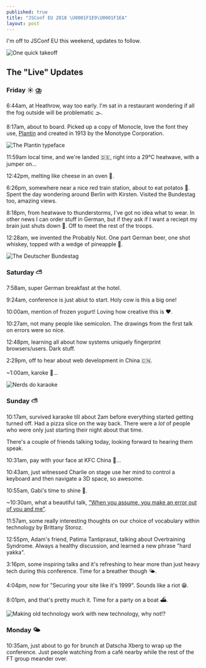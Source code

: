 ```yaml
---
published: true
title: "JSConf EU 2018 \U0001F1E9\U0001F1EA"
layout: post
---
```


I'm off to JSConf EU this weekend, updates to follow.

![One quick takeoff](https://www.ft.com/__origami/service/image/v2/images/raw/https%3A%2F%2Fmedia.giphy.com%2Fmedia%2FO3vYsqwHt1NV6%2Fgiphy.gif?source=uncomplicated.systems)

## The "Live" Updates

### Friday ☀️ ⛈️

6:44am, at Heathrow, way too early. I'm sat in a restaurant wondering if all the fog outside will be problematic 🌫️.

8:17am, about to board. Picked up a copy of Monocle, love the font they use, [Plantin](https://en.m.wikipedia.org/wiki/Plantin_(typeface)) and created in 1913 by the Monotype Corporation.

![The Plantin typeface](https://www.ft.com/__origami/service/image/v2/images/raw/https%3A%2F%2Flh3.googleusercontent.com%2FZPRPb0SO3sn1VSzw3alHuK_kLHfTENL9mhQ84eAuqFQIHcWcLjyFQkTt-QYIxtR5O8fC1Mf-emTiscqdGwLQhO4-3Bihn9OWBDviy5jJMatinUDngRZayNl67fDzyD8G_oU6pwgz6GCqioBSpG34UbwXVnnGlqhVH3uit5ikiBvbkWBte5lTtdduQFlek3j1LKcSc2gSpejP9QikFotpx_mArJ0vk--vLLxMm1QhJ-3RjQvdQ90T9Uhwup7YLCkR1JdybvZ_-yg-sy8Fu7NCQO2F-E_xJqyhD0XtHGVysp_Q8p8-RkwuSjYChU9N0jCgStcaM70xcIoCPF9IW2GUR4oLK_6E8wJgvEqezxOyllN0n82BETHqxdinyf_xFSIwL6XP67voeQQLOnS1PNpjrdpOu3MutPsa63DeZXicxzbhoexCEnTEhrV2GuTjKjVNUsEQETaMFsTC6AzAFugCiAVvvODFI4mXO4zE_bBu01CdIsgI8pQuuYZW8FB4puN3g0PED350cf9jwMSgko9rRDI984Vb7r3NtvgH_laelbIgqzsxA9nbLw2zJEVYhUT8Ai8IEpP0eFgGezUdebHvOXzvfRxdMMfBan5_U6P2%3Ds1442-no?source=uncomplicated.systems&width=1024)

11:59am local time, and we're landed 🇩🇪, right into a 29°C heatwave, with a jumper on...

12:42pm, melting like cheese in an oven 🧀.

6:26pm, somewhere near a nice red train station, about to eat potatos 🥔. Spent the day wondering around Berlin with Kirsten. Visited the Bundestag too, amazing views.

8:18pm, from heatwave to thunderstorms, I've got no idea what to wear. In other news I can order stuff in German, but if they ask if I want a reciept my brain just shuts down 🤷. Off to meet the rest of the troops.

12:28am, we invented the Probably Not. One part German beer, one shot whiskey, topped with a wedge of pineapple 🍍.

![The Deutscher Bundestag](https://www.ft.com/__origami/service/image/v2/images/raw/https%3A%2F%2Flh3.googleusercontent.com%2Fyh4fjVTKiTqbi3TRwm7CtTz5isl152kWJoivRqFRCxWaPzjWoXu15Y4_iyH5PncGuOSL1m1V8AJufkYVEMt3IML_G_RCEXOjI8a8Z99VllPlm7_JVMwLrEVHeUl6Oq1x6QFZibFvU7a23sAPIbzphQ2-mRJy18QgSDcOWW5_QpAWLm9ayYxphjx1SbM0cTMbl85HDzYI9zZxdhAK0M1vIjc-sWr-63-tygbil7YhliYghsRN7bIZJZjWOyhjQglZGVwB4xKqIrqmSIaUKEPbC5iQ891t1QhDYjZRU4N3kmDmayVyRxwkrd_jfXNtOBlo0Y_uJryI2YYyfptPvMj2y7dmSCQE6og2u-tkI_BNu0YKd7cDs_I2Db_pSxPyindkAuk8uGLWJIx8LAF2v8IVjV3T1gVN4MtRQxsfOzepwHH-zahBA3iVUM7SpSXo0F-EoAjMmvNZp2dt-G8KnO1BN7Qy0qfYPHqgbqjLXo5B2izu6A_PtTXRFjv0oLjmiUTh2OXogWQN3a0cVSFqrjjgKi-HqiGDa9MbqujdzCTdVzLx5SQ5H_KwX2ZkNOvFnuf9WdAJ0jUnJTZv0y38bTIkx3hgKJURNhmeEWJ6R63h%3Dw1299-h974-no?source=uncomplicated.systems&width=1024)

### Saturday ⛅

7:58am, super German breakfast at the hotel.

9:24am, conference is just abiut to start. Holy cow is this a big one!

10:00am, mention of frozen yogurt! Loving how creative this is ♥️.

10:27am, not many people like semicolon. The drawings from the first talk on errors were so nice.

12:48pm, learning all about how systems uniquely fingerprint browsers/users. Dark stuff.

2:29pm, off to hear about web development in China 🇨🇳.

~1:00am, karoke 🎤...

![Nerds do karaoke](https://www.ft.com/__origami/service/image/v2/images/raw/https%3A%2F%2Flh3.googleusercontent.com%2Fj6nIstgpf2jPobgWWuEKLIg_vpMl4HqwA4BsG-i_FrXhbXtgO5wm15tRBR9mwpHGPWRkPh97ZexWWiArCzXPSInP3HH1wqV1wjEe7ugJTQJ2DO6iJOBPCz2S2zblPnmzoe6PXunvc7LKcWQUg8zo-WZIA_l9A65s6OW0zp6hykHyccIGd-SvHrH6dmqwv7Uk3taqUFeAu1rW3jw3GjAqHlbLnhuu0o1N9jyLyAx3NdUzT2iCRHuXmKf6GkpVsevzl8D8_emP4L_NzduV3b5VmeEk3eSrbcP6N756k6HWC-gNaRw9ukHRWBHPl_YN2kR13iYQHI0uPewl37UE0I4UE6VBcZFx96DZsXvVbcMKYzSMGQwkTFiXIa3vJTE_UcJEtwHHeERBPkXaxMBntBvapkvUudiAGrTOQKKEBvnOm2P6Bp20kWZPYIZZ7BGHLaoqevs0ObIm_tvZHIqZTAL7Uz8OlvHeQabQx7fcauU7cOdKXfLs2gZiREyqKskLZxq7TPfVVGAq-JQaDu0tBV_UcrqoxQRSWY6N1xDvPDNv7DjRErOJvqrHuOQVbdoS7L2f91OBICJQl-VPLgW3wYO5xAUCcuSoz-0b8N_1_9aU%3Dw712-h534-no?source=uncomplicated.systems&width=1024)

### Sunday ⛅

10:17am, survived karaoke till about 2am before everything started getting turned off. Had a pizza slice on the way back. There were a _lot_ of people who were only just starting their night about that time.

There's a couple of friends talking today, looking forward to hearing them speak.

10:31am, pay with your face at KFC China 🐔...

10:43am, just witnessed Charlie on stage use her mind to control a keyboard and then navigate a 3D space, so awesome.

10:55am, Gabi's time to shine 🙌.

~10:30am, what a beautiful talk, ["When you assume, you make an error out of you and me"](https://noti.st/gvonkoss/yrRoSL/when-you-assume-you-make-an-error-out-of-you-and-me).

11:57am, some really interesting thoughts on our choice of vocabulary within technology by Brittany Storoz.

12:55pm, Adam's friend, Patima Tantiprasut, talking about Overtraining Syndrome. Always a healthy discussion, and learned a new phrase "hard yakka".

3:16pm, some inspiring talks and it's refreshing to hear more than just heavy tech during this conference. Time for a breather though 🌤️.

4:04pm, now for "Securing your site like it's 1999". Sounds like a riot 😁.

8:01pm, and that's pretty much it. Time for a party on a boat ⛴️.

![Making old technology work with new technology, why not!?](https://www.ft.com/__origami/service/image/v2/images/raw/https%3A%2F%2Flh3.googleusercontent.com%2FUVHw4w6x-vuMqIEMdKWqbkXjhLWwFQTSUYy-XqSw9HPzily83Sg2FeAKrPCOSU6kGMthkVvK0pf1chPBjx2JqzmKGK0iHw9bnYrODOuw9lxA6GY67a62I2vjs25XwvGaae2V7vdHMvTMXGPFhialiOsUvGbt0Z-xI987vXyggz4-LrYbGL5M7_fESk4ULXB5TABaZJ49zdu-pvQAMlxqE22kBtIP4c-wFyXs0fjm0PgndrWaZB3wMV2g6jsTg8e5PfNapc1qtgrZXidHL_AsQkLiiG6YlogsiB8mLoxtEUZVQw0exUOl9zX2mW5xt6DCjwpOpRPqX8EYO2W3DHqAY3pglXmOreYjv_nKaiH0PnVxzNS2FSAXEfQXX1MFVp4WNADCwz1-EvEVcYW5D5l2Cq-ydtxNT9iQ7LgtMPcwQDkq8bgus_B79YrkPeleBPSTeO0cRs7lRfy7jKaedRQSPKMpntIjEv2ff5ab6IYKK73DyHCb-dQDaVMXoX7BqUb9kvxG7Vh9c0DYTmjTxOAXVB13ordXadEwePQvbakPbGwSA5WLLHvBxIkeEIdXrt-P2A2f492kOadkyYDVjhZmTaVhBDOJGNjI4nAGSwkZ%3Dw1299-h974-no?source=uncomplicated.systems&width=1024)

### Monday 🌤️

10:35am, just about to go for brunch at Datscha Xberg to wrap up the conference. Just people watching from a café nearby while the rest of the FT group meander over.
